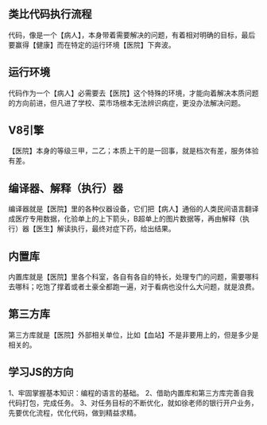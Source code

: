 ## **类比代码执行流程**
  
  代码，像是一个【病人】，本身带着需要解决的问题，有着相对明确的目标，最后要赢得【健康】而在特定的运行环境【医院】下奔波。
  
##   **运行环境**
代码作为一个【病人】必需要去【医院】这个特殊的环境，才能向着解决本质问题的方向前进，但凡进了学校、菜市场根本无法辨识病症，更没办法解决问题。

## **V8引擎**
【医院】本身的等级三甲，二乙；本质上干的是一回事，就是档次有差，服务体验有差。

## **编译器**、解释（执行）器
编译器就是【医院】里的各种仪器设备，它们把【病人】通俗的人类民间语言翻译成医疗专用数据，化验单上的上下箭头，B超单上的图片数据等，再由解释（执行）器【医生】解读执行，最终对症下药，给出结果。

## **内置库**
内置库就是【医院】里各个科室，各自有各自的特长，处理专门的问题，需要哪科去哪科；吃饱了撑着或者土豪全都跑一遍，对于看病也没什么大问题，就是浪费。

## **第三方库**
第三方库就是【医院】外部相关单位，比如【血站】不是非要用上的，但是多少是相关的。

## **学习JS的方向**
1、牢固掌握基本知识：编程的语言的基础。
2、借助内置库和第三方库完善自我代码打包，完成任务。
3、对任务目标的不断优化，就如徐老师的银行开户业务，先要优化流程，优化代码，做到精益求精。